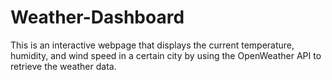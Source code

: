 # Weather-Dashboard
This is an interactive webpage that displays the current temperature, humidity, and wind speed in a certain city by using the OpenWeather API to retrieve the weather data.
